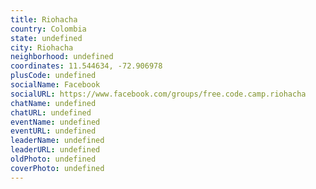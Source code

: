 ```yaml
---
title: Riohacha
country: Colombia
state: undefined
city: Riohacha
neighborhood: undefined
coordinates: 11.544634, -72.906978
plusCode: undefined
socialName: Facebook
socialURL: https://www.facebook.com/groups/free.code.camp.riohacha
chatName: undefined
chatURL: undefined
eventName: undefined
eventURL: undefined
leaderName: undefined
leaderURL: undefined
oldPhoto: undefined
coverPhoto: undefined
---
```

